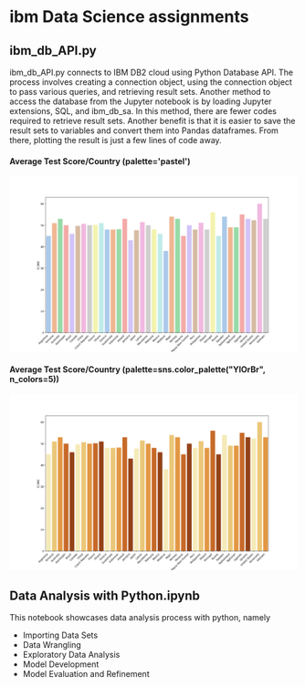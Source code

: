 # ibm Data Science assignments
## ibm_db_API.py
<p/>ibm_db_API.py connects to IBM DB2 cloud using Python Database API. The process involves creating a connection object, using the connection object to pass various queries, and retrieving result sets. Another method to access the database from the Jupyter notebook is by loading Jupyter extensions, SQL, and ibm_db_sa. In this method, there are fewer codes required to retrieve result sets. Another benefit is that it is easier to save the result sets to variables and convert them into Pandas dataframes. From there, plotting the result is just a few lines of code away.</p>


#### Average Test Score/Country (palette='pastel')
![Average Score per Country](.gitignore/Figure_9.png)

#### Average Test Score/Country (palette=sns.color_palette("YlOrBr", n_colors=5))
![Average Score per Country](.gitignore/Figure_10.png)


## Data Analysis with Python.ipynb
This notebook showcases data analysis process with python, namely 
- Importing Data Sets
- Data Wrangling
- Exploratory Data Analysis
- Model Development
- Model Evaluation and Refinement
